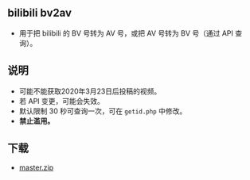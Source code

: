 ## bilibili bv2av

- 用于把 bilibili 的 BV 号转为 AV 号，或把 AV 号转为 BV 号（通过 API 查询）。

## 说明

- 可能不能获取2020年3月23日后投稿的视频。
- 若 API 变更，可能会失效。
- 默认限制 30 秒可查询一次，可在 `getid.php` 中修改。
- **禁止滥用。**

## 下载

- [master.zip](https://github.com/Frost-ZX/bilibili_bv2av/archive/master.zip)
